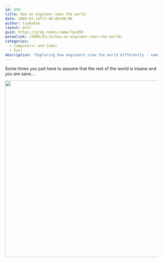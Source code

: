 ```yaml
---
id: 650
title: How an engineer sees the world
date: 2009-01-14T17:46:00+00:00
author: tsykoduk
layout: post
guid: https://greg.nokes.name/?p=650
permalink: /2009/01/14/how-an-engineer-sees-the-world/
categories:
  - Computers! and Code!
  - Fun!
description: "Exploring how engineers view the world differently - sometimes assuming everyone else is insane while you're the only sane one. A humorous take on engineering perspective."
---
```

Some times  you just have to assume that the rest of the world is insane and you are sane....

<!--more-->

<a href="https://xkcd.com/530/"><img src="https://imgs.xkcd.com/comics/im_an_idiot.png" style="width: 580px;" /></a>
